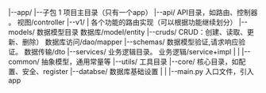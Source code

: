 |--app/ 
    |--子包 1       项目主目录（只有一个app）
        |--api/         API目录，如路由、控制器 。      视图/controller
            |--v1/
                |               各个功能的路由实现（可以根据功能继续划分）
        |--models/      数据模型目录                   数据库/model/entity
        |--cruds/       CRUD：创建、读取、更新、删除）  数据库访问/dao/mapper
        |--schemas/     数据模型验证,请求响应验证。     数据传输/dto
        |--services/    业务逻辑目录。                 业务逻辑/service+impl
|
|
|--common/      抽象模型，通用常量等
|--utils/       工具目录
|--core/        核心目录，如配置、安全、register
|--databse/     数据库基础设置
|
|
|--main.py    入口文件，引入app
